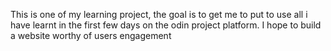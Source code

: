 This is one of my learning project, the goal is to get me to put to use all i have learnt in the first few days on the odin project platform. I hope to build a website worthy of users engagement
